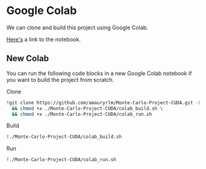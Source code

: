 # Google Colab

We can clone and build this project using Google Colab.

[Here's](https://colab.research.google.com/drive/12m_zUVkCvZ4R089stzDmpC4NUihoRZOy?usp=sharing) a link to the notebook.

## New Colab

You can run the following code blocks in a new Google Colab notebook if you want to build the project from scratch.

Clone
```bash
!git clone https://github.com/amauryrlm/Monte-Carlo-Project-CUDA.git -b trajectories \
  && chmod +x ./Monte-Carlo-Project-CUDA/colab_build.sh \
  && chmod +x ./Monte-Carlo-Project-CUDA/colab_run.sh
```

Build
```bash
!./Monte-Carlo-Project-CUDA/colab_build.sh
```

Run
```bash
!./Monte-Carlo-Project-CUDA/colab_run.sh
```